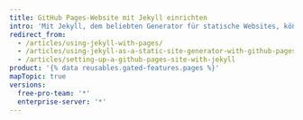 ```yaml
---
title: GitHub Pages-Website mit Jekyll einrichten
intro: 'Mit Jekyll, dem beliebten Generator für statische Websites, können Sie Ihre {% data variables.product.prodname_pages %}-Website weiter anpassen.'
redirect_from:
  - /articles/using-jekyll-with-pages/
  - /articles/using-jekyll-as-a-static-site-generator-with-github-pages
  - /articles/setting-up-a-github-pages-site-with-jekyll
product: '{% data reusables.gated-features.pages %}'
mapTopic: true
versions:
  free-pro-team: '*'
  enterprise-server: '*'
---
```


